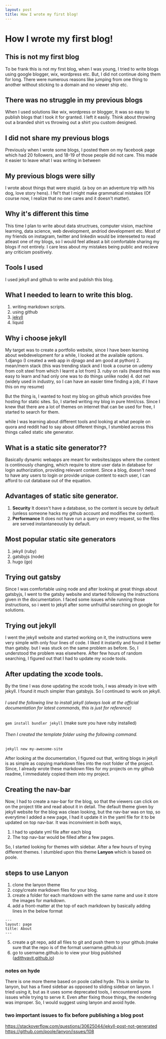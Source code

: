 ```yaml
---
layout: post
title: How I wrote my first blog!
---
```


# How I wrote my first blog!

## This is not my first blog
To be frank this is not my first blog, when I was young, I tried to write blogs using google blogger, wix, wordpress etc.
But, I did not continue doing them for long. There were numerous reasons like jumping from one thing to another without sticking to a domain and no viewer ship etc.

## There was no struggle in my previous blogs
When I used solutions like wix, wordpress or blogger, It was so easy to publish blogs that I took it for granted. I left it easily.
Think about throwing out a branded shirt vs throwing out a shirt you custom designed.

## I did not share my previous blogs
Previously when I wrote some blogs, I posted them on my facebook page which had 20 followers, and 18-19 of those people did not care.
This made it easier to leave what I was writing in between

## My previous blogs were silly
I wrote about things that were stupid. (a boy on an adventure trip with his dog, love story hens). I fel't that I might make grammatical mistakes (Of course now, I realize that no one cares and it doesn't matter).

## Why it's different this time
This time I plan to write about data structrues, computer vision, machine learning, data science, web development, andriod development etc.
Most of my friends on instagram, twitter and linkedin would be intereseted to read atleast one of my blogs, so I would feel atleast a bit comfortable sharing my blogs if not entirely.
I care less about my mistakes being public and recieve any criticism positively.  

## Tools I used
I used jekyll and github to write and publish this blog.

## What I needed to learn to write this blog.
1. writing markdown scripts.
2. using github
3. [jekyll](https://jekyllrb.com/)
4. liquid

## Why i choose jekyll
My target was to create a portfolio website, since I have been learning about webdevelopment for a while, I looked at the available options.
1.django (I created a web app in djnago and am good at python)
2. mean/mern stack (this was trending stack and I took a course on udemy from colt steel from which I learnt a lot from)
3. ruby on rails (heard this was easy to learn and had only one was to do things unlike node)
4. dot net (widely used in industry, so I can have an easier time finding a job, if I have this on my resume)

But the thing is, I wanted to host my blog on github which provides free hosting for static sites. So, I started writing my blog in pure html/css.
Since I knew that there are a lot of themes on internet that can be used for free, I started to search for them.

while I was learning about different tools and looking at what people on quora and reddit had to say about different things, I stumbled across this things called static site generator.

## What is a static site generator??
Basically dynamic webapps are meant for websites/apps where the content is continously changing, which require to store user data in database for login authorization, providing relevant content.
Since a blog, doesn't need to have any users to login or provide unique content to each user, I can afford to cut database out of the equation.

## Advantages of static site generator.
1. **Security** It doesn't have a database, so the content is secure by default (unless someone hacks my github account and modifies the content).
2. **Performance** It does not have run a query on every request, so the files are served instantaneously by default.

## Most popular static site generators
1. jekyll (ruby)
2. gatsbyjs (node)
3. hugo (go)

## Trying out gatsby
Since I was comfortable using node and after looking at great things about gatsbyjs, I went to the gatsby website and started following the instructions given in the documentation.
I faced some issues while running those instructions, so i went to jekyll after some unfruitful searching on google for solutions.

## Trying out jekyll
I went the jekyll website and started working on it, the instructions were very simple with only four lines of code. I liked it instantly and found it better than gatsby.
but I was stuck on the same problem as before. So, I understood the problem was elsewhere. After few hours of random searching, I figured out that I had to update my xcode tools.

## After updating the xcode tools.
By the time I was done updating the xcode tools, I was already in love with jekyll. I found it much simpler than gatsbyjs. So I continued to work on jekyll.

###### I used the following line to install jekyll (always look at the official documentation for latest commands, this is just for reference)
```gem install bundler jekyll``` (make sure you have ruby installed)

###### Then I created the template folder using the following command.
```jekyll new my-awesome-site```

After looking at the documentation, I figured out that, writing blogs in jekyll is as simple as copying markdown files into the root folder of the project.
Since, I already wrote these markdown files for my projects on my github readme, I immediately copied them into my project.

## Creating the nav-bar
Now, I had to create a nav-bar for the blog, so that the viewers can click on on the project title and read about it in detail.
The default theme given by jekyll website for the blog was clean looking, but the nav-bar was on top, so everytime I added a new page, I had it update it in the yaml file for it to be updated on top nav-bar.
It was inconvinient in both ways, 
1. I had to update yml file after each blog
2. The top nav-bar would be filled after a few pages.

So, I started looking for themes with sidebar. After a few hours of trying different themes. I stumbled upon this theme **Lanyon** which is based on poole.

## steps to use Lanyon
1. clone the lanyon theme
2. copy/create markdown files for your blog.
3. create a folder for each markdown with the same name and use it store the images for markdown.
4. add a front-matter at the top of each markdown by basically adding lines in the below format

```
---
layout: page
title: About
---
```

5. create a git repo, add all files to git and push them to your github.(make sure that the repo is of the format username.github.io)
6. go to username.github.io to view your blog published ([adithyavit.github.io](adithyavit.github.io))

### notes on hyde
There is one more theme based on poole called hyde. This is similar to lanyon, but has a fixed sidebar as opposed to sliding sidebar on lanyon.
I tried using it, but as it uses some deprecated tools, I encountered some issues while trying to serve it. Even after fixing those things, the rendering was improper.
So, I would suggest using lanyon and avoid hyde.

### two important issues to fix before publishing a blog post
https://stackoverflow.com/questions/30625044/jekyll-post-not-generated
https://github.com/poole/lanyon/issues/108
